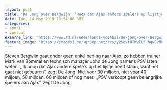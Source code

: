 ```yaml
---
layout: post
title: "De Jong over Bergwijn: ‘Hoop dat Ajax andere spelers op lijstje heeft staan’"
date: Tue, 14 May 2019 13:54:00 GMT
categories: 
- sport 
- voetbal 
externe_link: "https://www.ad.nl/nederlands-voetbal/de-jong-over-bergwijn-hoop-dat-ajax-andere-spelers-op-lijstje-heeft-staan~ae9d9235/"
feature_image: "https://images1.persgroep.net/rcs/y2KevtUTWvFL5_hgwEvM8wYTeOI/diocontent/140902714/_fitwidth/400/?appId=21791a8992982cd8da851550a453bd7f&quality=0.7"
---
```


Steven Bergwijn gaat onder geen enkel beding naar Ajax, zo hebben trainer Mark van Bommel en technisch manager John de Jong namens PSV laten weten. ,,Ik hoop dat Ajax andere spelers op het lijstje heeft staan, want het gaat niet gebeuren”, zegt De Jong. Niet voor 30 miljoen, niet voor 40 miljoen, 50 miljoen, 60 miljoen of nog meer. ,,PSV verkoopt geen belangrijke spelers aan Ajax”, zegt De Jong.
